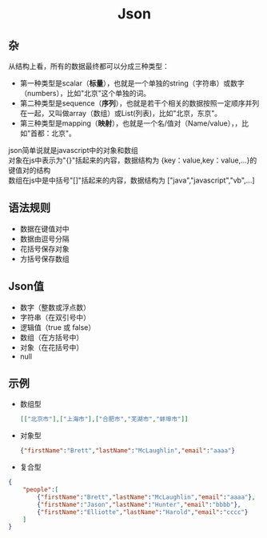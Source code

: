 # <center> Json </center>

## 杂

从结构上看，所有的数据最终都可以分成三种类型：

- 第一种类型是scalar（**标量**），也就是一个单独的string（字符串）或数字（numbers），比如"北京"这个单独的词。
- 第二种类型是sequence（**序列**），也就是若干个相关的数据按照一定顺序并列在一起，又叫做array（数组）或List(列表)，比如"北京，东京"。
- 第三种类型是mapping（**映射**），也就是一个名/值对（Name/value），，比如"首都：北京"。

json简单说就是javascript中的对象和数组<br>
对象在js中表示为"{}"括起来的内容，数据结构为 {key：value,key：value,...}的键值对的结构<br>
数组在js中是中括号"[]"括起来的内容，数据结构为 ["java","javascript","vb",...]

## 语法规则

- 数据在键值对中
- 数据由逗号分隔
- 花括号保存对象
- 方括号保存数组

## Json值

- 数字（整数或浮点数）
- 字符串（在双引号中）
- 逻辑值（true 或 false）
- 数组（在方括号中）
- 对象（在花括号中）
- null

## 示例

- 数组型
  ```json
  [["北京市"],["上海市"],["合肥市","芜湖市","蚌埠市"]]
  ```

- 对象型
  ```json
  {"firstName":"Brett","lastName":"McLaughlin","email":"aaaa"}
  ```

- 复合型
```Json
{
    "people":[
        {"firstName":"Brett","lastName":"McLaughlin","email":"aaaa"},
        {"firstName":"Jason","lastName":"Hunter","email":"bbbb"},
        {"firstName":"Elliotte","lastName":"Harold","email":"cccc"}
    ]
}
```
